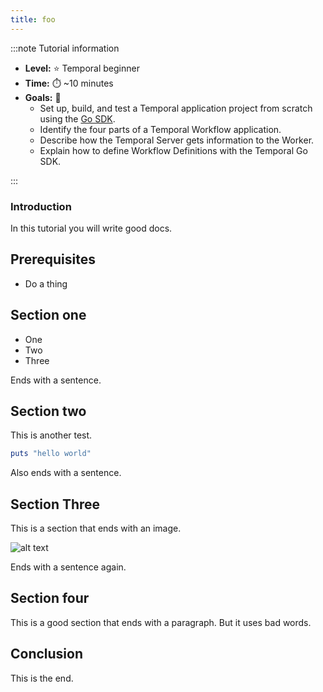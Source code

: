 ```yaml
---
title: foo
---
```


:::note Tutorial information

- **Level:** ⭐ Temporal beginner
- **Time:** ⏱️ ~10 minutes
- **Goals:** 🙌
  - Set up, build, and test a Temporal application project from scratch using the [Go SDK](https://github.com/temporalio/sdk-go).
  - Identify the four parts of a Temporal Workflow application.
  - Describe how the Temporal Server gets information to the Worker.
  - Explain how to define Workflow Definitions with the Temporal Go SDK.

:::

### Introduction

In this tutorial you will write good docs.

## Prerequisites

* Do a thing

## Section one

* One
* Two
* Three

Ends with a sentence.

## Section two

This is another test.

```ruby
puts "hello world"
```

Also ends with a sentence.

## Section Three

This is a section that ends with an image.

![alt text](image.png)

Ends with a sentence again.

## Section four

This is a good section that ends with a paragraph. But it uses bad words.

## Conclusion

This is the end. 
